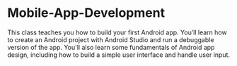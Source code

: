 # Mobile-App-Development
This class teaches you how to build your first Android app. You’ll learn how to create an Android project with Android Studio and run a debuggable version of the app. You'll also learn some fundamentals of Android app design, including how to build a simple user interface and handle user input.
